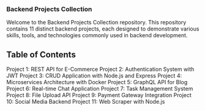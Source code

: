 ### Backend Projects Collection ###
Welcome to the Backend Projects Collection repository. This repository contains 11 distinct backend projects, each designed to demonstrate various skills, tools, and technologies commonly used in backend development.

## Table of Contents ##
Project 1: REST API for E-Commerce
Project 2: Authentication System with JWT
Project 3: CRUD Application with Node.js and Express
Project 4: Microservices Architecture with Docker
Project 5: GraphQL API for Blog
Project 6: Real-time Chat Application
Project 7: Task Management System
Project 8: File Upload API
Project 9: Payment Gateway Integration
Project 10: Social Media Backend
Project 11: Web Scraper with Node.js
